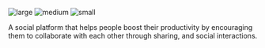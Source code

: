 ![large](https://github.com/mericmert/conn/assets/62773099/bddb91c3-597c-4cd9-a8d5-5369e432d0a7)
![medium](https://github.com/mericmert/conn/assets/62773099/2596d526-1b4f-4fc5-8bfd-3671d13aa60b)
![small](https://github.com/mericmert/conn/assets/62773099/140e15d5-0b47-46c5-8112-db07bedf5120)

A social platform that helps people boost their productivity by encouraging them  to collaborate with each other through sharing, and social interactions.   
